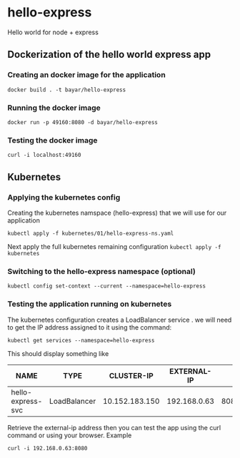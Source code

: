 # hello-express
Hello world for node + express

## Dockerization of the hello world express app

### Creating an docker image for the application
```docker build . -t bayar/hello-express```

### Running the docker image
```docker run -p 49160:8080 -d bayar/hello-express```

### Testing the docker image
```curl -i localhost:49160```

## Kubernetes

### Applying the kubernetes config
Creating the kubernetes namspace (hello-express) that we will use for our application 

```kubectl apply -f kubernetes/01/hello-express-ns.yaml```

Next apply the full kubernetes remaining configuration 
```kubectl apply -f kubernetes```

### Switching to the hello-express namespace (optional)
```kubectl config set-context --current --namespace=hello-express```

### Testing the application running on kubernetes
The kubernetes configuration creates a LoadBalancer service . we will need to get the IP address assigned to it using the command:

```kubectl get services --namespace=hello-express```

This should display something like

|NAME|                TYPE|           CLUSTER-IP|       EXTERNAL-IP|    PORT(S)|          AGE|
| -- |------------------- | ------------------- | ---------------- | --------- | ----------- |
|hello-express-svc|   LoadBalancer|   10.152.183.150|   192.168.0.63|   8080:30123/TCP|   11m|

Retrieve the external-ip address then you can test the app using the curl command or using your browser. Example

```curl -i 192.168.0.63:8080```
 